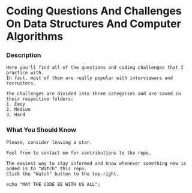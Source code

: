 # Coding Questions And Challenges On Data Structures And Computer Algorithms

### Description
```
Here you'll find all of the questions and coding challenges that I practice with.
In fact, most of them are really popular with interviewers and recruiters.
```
```
The challenges are divided into three categories and are saved in their respective folders:
1. Easy
2. Medium
3. Hard
```

### What You Should Know
```
Please, consider leaving a star.

Feel free to contact me for contributions to the repo.

The easiest way to stay informed and know whenever something new is added is to "Watch" this repo.
Click the "Watch" button to the top-right.
```

```
echo "MAY THE CODE BE WITH US ALL";
```
